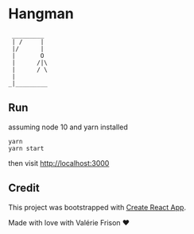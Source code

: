 # Hangman

```
 _________
 | /     |
 |/      |
 |       O
 |      /|\
 |      / \
 |
_|_________
```

## Run

assuming node 10 and yarn installed

```
yarn
yarn start
```

then visit [http://localhost:3000](http://localhost:3000)

## Credit

This project was bootstrapped with [Create React App](https://github.com/facebook/create-react-app).

Made with love with Valérie Frison ❤
